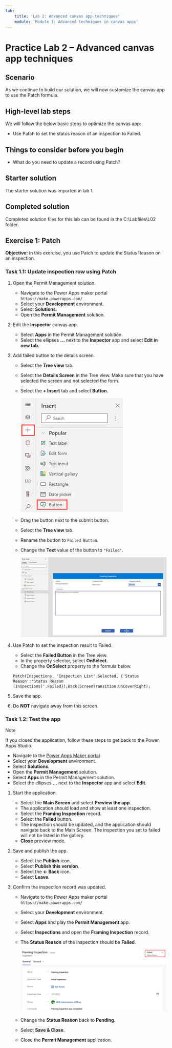 ```yaml
---
lab:
    title: 'Lab 2: Advanced canvas app techniques'
    module: 'Module 1: Advanced techniques in canvas apps'
---
```


# Practice Lab 2 –  Advanced canvas app techniques

## Scenario

As we continue to build our solution, we will now customize the canvas app to use the Patch formula.

## High-level lab steps

We will follow the below basic steps to optimize the canvas app:

- Use Patch to set the status reason of an inspection to Failed.

## Things to consider before you begin

- What do you need to update a record using Patch?

## Starter solution

The starter solution was imported in lab 1.

## Completed solution

Completed solution files for this lab can be found in the  C:\Labfiles\L02 folder.

## Exercise 1: Patch

**Objective:** In this exercise, you use Patch to update the Status Reason on an inspection.

### Task 1.1: Update inspection row using Patch

1. Open the Permit Management solution.

   - Navigate to the Power Apps maker portal `https://make.powerapps.com/`
   - Select your **Development** environment.
   - Select **Solutions**.
   - Open the **Permit Management** solution.

1. Edit the **Inspector** canvas app.

   - Select **Apps** in the Permit Management solution.
   - Select the ellipses **...** next to the **Inspector** app and select **Edit in new tab**.

1. Add failed button to the details screen.

   - Select the **Tree view** tab.
   - Select the **Details Screen** in the Tree view. Make sure that you have selected the screen and not selected the form.
   - Select the **+ Insert** tab and select **Button**.

     ![Add button - screenshot](../images/L02/add-button.png)

   - Drag the button next to the submit button.
   - Select the **Tree view** tab.
   - Rename the button to `Failed Button`.
   - Change the **Text** value of the button to `"Failed"`.

     ![Form layout - screenshot](../images/L02/failed-button.png)

1. Use Patch to set the inspection result to Failed.

   - Select the **Failed Button** in the Tree view.
   - In the property selector, select **OnSelect**.
   - Change the **OnSelect** property to the formula below.

   ```powerappsfl
   Patch(Inspections, 'Inspection List'.Selected, {'Status Reason':'Status Reason (Inspections)'.Failed});Back(ScreenTransition.UnCoverRight);
   ```

1. Save the app.

1. Do **NOT** navigate away from this screen.

### Task 1.2: Test the app

   > [!NOTE]
   > If you closed the application, follow these steps to get back to the Power Apps Studio.
   >
   > - Navigate to the [Power Apps Maker portal](https://make.powerapps.com)
   > - Select your **Development** environment.
   > - Select **Solutions**.
   > - Open the **Permit Management** solution.
   > - Select **Apps** in the Permit Management solution.
   > - Select the ellipses **...** next to the **Inspector** app and select **Edit**.

1. Start the application.

   - Select the **Main Screen** and select **Preview the app**.
   - The application should load and show at least one inspection.
   - Select the **Framing Inspection** record.
   - Select the **Failed** button.
   - The inspection should be updated, and the application should navigate back to the Main Screen. The inspection you set to failed will not be listed in the gallery.
   - **Close** preview mode.

1. Save and publish the app.

   - Select the **Publish** icon.
   - Select **Publish this version**.
   - Select the **<- Back** icon.
   - Select **Leave**.

1. Confirm the inspection record was updated.

   - Navigate to the Power Apps maker portal `https://make.powerapps.com/`
   - Select your **Development** environment.
   - Select **Apps** and play the **Permit Management** app.
   - Select **Inspections** and open the **Framing Inspection** record.
   - The **Status Reason** of the inspection should be **Failed**.

     ![Updated record - screenshot](../images/L02/failed-inspection.png)

   - Change the **Status Reason** back to **Pending**.
   - Select **Save & Close**.
   - Close the **Permit Management** application.

